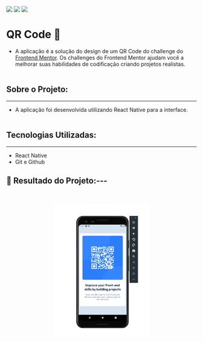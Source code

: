 <a href="https://www.linkedin.com/in/pabloleite03/" target="_blank"><img src="https://img.shields.io/badge/-LinkedIn-%230077B5?style=for-the-badge&logo=linkedin&logoColor=white"></a>
<a href = "mailto:devpbleite@gmail.com"> <img src="https://img.shields.io/badge/-Gmail-%23333?style=for-the-badge&logo=gmail&logoColor=white" target="_blank"></a>
<a href="https://discord.com/channels/@PabloL#3331" target="_blank"><img src="https://img.shields.io/badge/Discord-7289DA?style=for-the-badge&logo=discord&logoColor=white" target="_blank"></a>


# QR Code 📸

 -  A aplicação é a solução do design de um QR Code do challenge do [Frontend Mentor](https://www.frontendmentor.io/challenges/qr-code-component-iux_sIO_H). Os challenges do Frontend Mentor ajudam você a melhorar suas habilidades de codificação criando projetos realistas.
 <br><br>

## Sobre o Projeto:
___

  - A aplicação foi desenvolvida utilizando React Native para a interface.
   <br><br>


## Tecnologias Utilizadas:
---
-	React Native 
- Git e Github


## 📌 Resultado do Projeto:---

<br>
<p align="center"><img src="https://github.com/devpbleite/qr-code-app/blob/main/screen.png" width="50%"><br><br></p>
